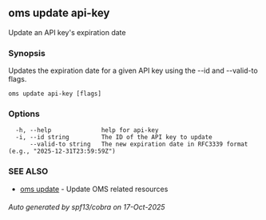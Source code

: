 ## oms update api-key

Update an API key's expiration date

### Synopsis

Updates the expiration date for a given API key using the --id and --valid-to flags.

```
oms update api-key [flags]
```

### Options

```
  -h, --help              help for api-key
  -i, --id string         The ID of the API key to update
      --valid-to string   The new expiration date in RFC3339 format (e.g., "2025-12-31T23:59:59Z")
```

### SEE ALSO

* [oms update](oms_update.md)	 - Update OMS related resources

###### Auto generated by spf13/cobra on 17-Oct-2025

